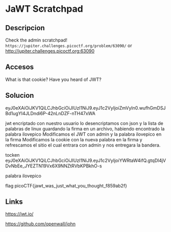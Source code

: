 # JaWT Scratchpad

## Descripcion
Check the admin scratchpad! `https://jupiter.challenges.picoctf.org/problem/63090/` or http://jupiter.challenges.picoctf.org:63090

## Accesos
What is that cookie?
Have you heard of JWT?

## Solucion
eyJ0eXAiOiJKV1QiLCJhbGciOiJIUzI1NiJ9.eyJ1c2VyIjoiZmVyIn0.wufhGmDSJBd1ugYI4JLDndi6P-42nLnDZF-nTH47xWA


jwt encriptado con nuestro usuario lo desencriptamos con json y la lista de palabras de linux guardando la firma en un archivo, habiendo encontrado la palabra 
ilovepico
Modificamos el JWT con admin y la palabra ilovepico en la firma
Modificamos la cookie con la nueva palabra en la firma y refrescamos el sitio
el cual entrara con admin y nos entregara la bandera.

tocken
eyJ0eXAiOiJKV1QiLCJhbGciOiJIUzI1NiJ9.eyJ1c2VyIjoiYWRtaW4ifQ.gtqDl4jVDvNbEe_JYEZTN19Vx6X9NNZtRVbKPBkhO-s

palabra
ilovepico

flag
picoCTF{jawt_was_just_what_you_thought_f859ab2f}



## Links 
https://jwt.io/

https://github.com/openwall/john